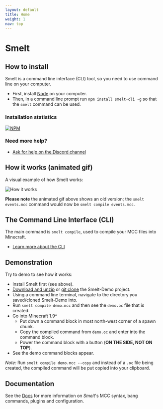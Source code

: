 ```yaml
---
layout: default
title: Home
weight: 1
nav: top
---
```


Smelt
=====

How to install
--------------

Smelt is a command line interface (CLI) tool, so you need to use command line on your computer.

* First, install [Node](https://nodejs.org) on your computer.
* Then, in a command line prompt run `npm install smelt-cli -g` so that the `smelt` command can be used.

### Installation statistics

[![NPM](https://nodei.co/npm/smelt-cli.png?downloads=true)](https://nodei.co/npm/smelt-cli/)

### Need more help?

* [Ask for help on the Discord channel](https://discord.gg/aDFs2pB)

How it works (animated gif)
---------------------------

A visual example of how Smelt works:

![How it works](./images/smelt-demo.gif)

**Please note** the animated gif above shows an old version; the `smelt events.mcc` command would now be `smelt compile events.mcc`.

The Command Line Interface (CLI)
--------------------------------

The main command is `smelt compile`, used to compile your MCC files into Minecraft. 

* [Learn more about the CLI](cli.html)

Demonstration
-------------

Try to demo to see how it works:

* Install Smelt first (see above).
* [Download and unzip](https://github.com/GnaspGames/Smelt-Demo/archive/master.zip) or [git clone](https://github.com/GnaspGames/Smelt-Demo) the Smelt-Demo project.
* Using a command line terminal, navigate to the directory you saved/cloned Smelt-Demo into.
* Run `smelt compile demo.mcc` and then see the `demo.oc` file that is created.
* Go into Minecraft 1.9^
    * Put down a command block in most north-west corner of a spawn chunk.
    * Copy the compiled command from `demo.oc` and enter into the command block.
    * Power the command block with a button (**ON THE SIDE, NOT ON TOP**).
* See the demo command blocks appear.

*Note:* Run `smelt compile demo.mcc --copy` and instead of a `.oc` file being created, the compiled command will be put copied into your clipboard.

Documentation
-------------

See the [Docs](docs.html) for more information on *Smelt*'s MCC syntax, bang commands, plugins and configuration.
